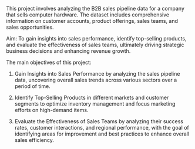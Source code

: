 This project involves analyzing the B2B sales pipeline data for a company that sells computer hardware. The dataset includes comprehensive information on customer accounts, product offerings, sales teams, and sales opportunities. 

Aim: To gain insights into sales performance, identify top-selling products, and evaluate the effectiveness of sales teams, ultimately driving strategic business decisions and enhancing revenue growth.

The main objectives of this project:
1. Gain Insights into Sales Performance by analyzing the sales pipeline data, uncovering overall sales trends across various sectors over a period of time.

2. Identify Top-Selling Products in different markets and customer segments to optimize inventory management and focus marketing efforts on high-demand items.

3. Evaluate the Effectiveness of Sales Teams by analyzing their success rates, customer interactions, and regional performance, with the goal of identifying areas for improvement and best practices to enhance overall sales efficiency.
